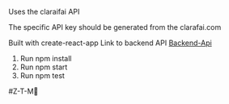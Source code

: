 Uses the claraifai API 

The specific API key should be generated from the clarafai.com

Built with create-react-app
Link to backend API 
[Backend-Api](https://github.com/nitink66/Backend-brain-api)

1. Run npm install
2. Run npm start
3. Run npm test 

#Z-T-M💪
